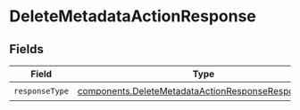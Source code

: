 # DeleteMetadataActionResponse


## Fields

| Field                                                                                                                      | Type                                                                                                                       | Required                                                                                                                   | Description                                                                                                                |
| -------------------------------------------------------------------------------------------------------------------------- | -------------------------------------------------------------------------------------------------------------------------- | -------------------------------------------------------------------------------------------------------------------------- | -------------------------------------------------------------------------------------------------------------------------- |
| `responseType`                                                                                                             | [components.DeleteMetadataActionResponseResponseType](../../models/components/deletemetadataactionresponseresponsetype.md) | :heavy_check_mark:                                                                                                         | N/A                                                                                                                        |